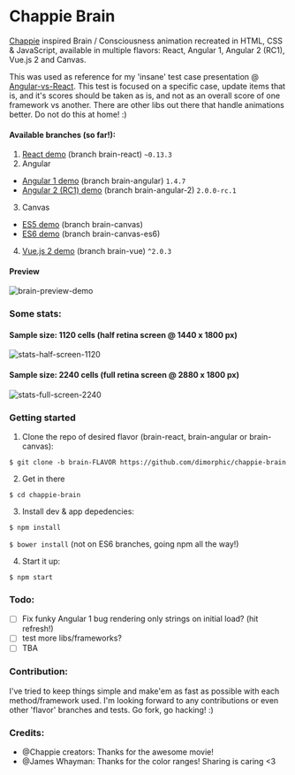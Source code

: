 # Chappie Brain
[Chappie](http://www.imdb.com/title/tt1823672) inspired Brain / Consciousness animation recreated in HTML, CSS & JavaScript, available in multiple flavors: React, Angular 1, Angular 2 (RC1), Vue.js 2 and Canvas.

This was used as reference for my 'insane' test case presentation @ [Angular-vs-React](http://bit.ly/angular-vs-react).
This test is focused on a specific case, update items that is, and it's scores should be taken as is, and not as an overall score of one framework vs another. There are other libs out there that handle animations better. Do not do this at home! :)

#### Available branches (so far!):

1. [React demo](https://dimorphic.github.io/chappie-brain/react/) (branch brain-react) `~0.13.3`
2. Angular
  - [Angular 1 demo](https://dimorphic.github.io/chappie-brain/angular-1/) (branch brain-angular) `1.4.7`
  - [Angular 2 (RC1) demo](https://dimorphic.github.io/chappie-brain/angular-2/) (branch brain-angular-2) `2.0.0-rc.1`
3. Canvas
  - [ES5 demo](https://dimorphic.github.io/chappie-brain/canvas-es5/) (branch brain-canvas)
  - [ES6 demo](http://dimorphic.github.io/chappie-brain/canvas-es6/) (branch brain-canvas-es6)
4. [Vue.js 2 demo](https://dimorphic.github.io/chappie-brain/vue/) (branch brain-vue) `^2.0.3`

#### Preview

![brain-preview-demo](http://i.imgur.com/U0zdZkh.jpg)

### Some stats:

#### Sample size: 1120 cells (half retina screen @ 1440 x 1800 px)

![stats-half-screen-1120](https://user-images.githubusercontent.com/3442665/143621386-5b934609-9754-4a5c-81a5-b6804c96117e.png)


#### Sample size: 2240 cells (full retina screen @ 2880 x 1800 px)

![stats-full-screen-2240](https://user-images.githubusercontent.com/3442665/143621429-d002ec1a-029e-4621-bca7-b068c8b34dbe.png)


### Getting started

1. Clone the repo of desired flavor (brain-react, brain-angular or brain-canvas):
  
  `$ git clone -b brain-FLAVOR https://github.com/dimorphic/chappie-brain`

2. Get in there

  `$ cd chappie-brain`
  
3. Install dev & app depedencies:

  `$ npm install`
  
  `$ bower install` (not on ES6 branches, going npm all the way!)
  
4. Start it up:

  `$ npm start`

### Todo:

- [ ] Fix funky Angular 1 bug rendering only strings on initial load? (hit refresh!)
- [ ] test more libs/frameworks?
- [ ] TBA

### Contribution:

I've tried to keep things simple and make'em as fast as possible with each method/framework used.
I'm looking forward to any contributions or even other 'flavor' branches and tests. Go fork, go hacking! :)

### Credits:

* @Chappie creators: Thanks for the awesome movie!
* @James Whayman: Thanks for the color ranges! Sharing is caring <3
